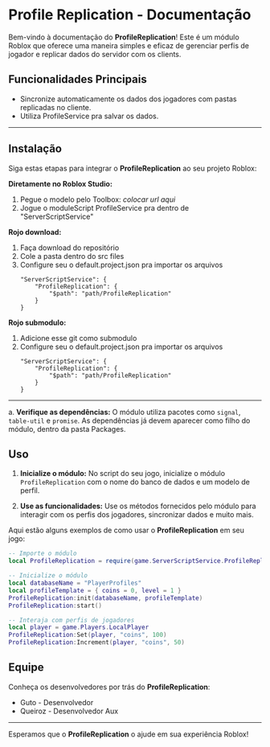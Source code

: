 # Profile Replication - Documentação

Bem-vindo à documentação do **ProfileReplication**!
Este é um módulo Roblox que oferece uma maneira simples e eficaz de gerenciar perfis de jogador e replicar dados do servidor com os clients.

## Funcionalidades Principais

- Sincronize automaticamente os dados dos jogadores com pastas replicadas no cliente.
- Utiliza ProfileService pra salvar os dados.

---
## Instalação

Siga estas etapas para integrar o **ProfileReplication** ao seu projeto Roblox:

**Diretamente no Roblox Studio:**
1. Pegue o modelo pelo Toolbox: *colocar url aqui*
2. Jogue o moduleScript ProfileService pra dentro de "ServerScriptService"

**Rojo download:**

1. Faça download do repositório
2. Cole a pasta dentro do src files
3. Configure seu o default.project.json pra importar os arquivos
    ```
    "ServerScriptService": {
        "ProfileReplication": {
            "$path": "path/ProfileReplication"
        }
    }
    ```

**Rojo submodulo:**

1. Adicione esse git como submodulo 
3. Configure seu o default.project.json pra importar os arquivos
    ```
    "ServerScriptService": {
        "ProfileReplication": {
            "$path": "path/ProfileReplication"
        }
    }
    ```

---

a. **Verifique as dependências:** O módulo utiliza pacotes como `signal`, `table-util` e `promise`. As dependências já devem aparecer como filho do módulo, dentro da pasta Packages.

## Uso

1. **Inicialize o módulo:** No script do seu jogo, inicialize o módulo `ProfileReplication` com o nome do banco de dados e um modelo de perfil.

2. **Use as funcionalidades:** Use os métodos fornecidos pelo módulo para interagir com os perfis dos jogadores, sincronizar dados e muito mais.

Aqui estão alguns exemplos de como usar o **ProfileReplication** em seu jogo:

```lua
-- Importe o módulo
local ProfileReplication = require(game.ServerScriptService.ProfileReplication)

-- Inicialize o módulo
local databaseName = "PlayerProfiles"
local profileTemplate = { coins = 0, level = 1 }
ProfileReplication:init(databaseName, profileTemplate)
ProfileReplication:start()

-- Interaja com perfis de jogadores
local player = game.Players.LocalPlayer
ProfileReplication:Set(player, "coins", 100)
ProfileReplication:Increment(player, "coins", 50)
```

## Equipe

Conheça os desenvolvedores por trás do **ProfileReplication**:

- Guto - Desenvolvedor
- Queiroz - Desenvolvedor Aux

---

Esperamos que o **ProfileReplication** o ajude em sua experiência Roblox!
